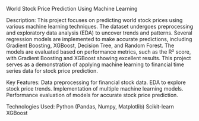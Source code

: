 World Stock Price Prediction Using Machine Learning

Description:
This project focuses on predicting world stock prices using various machine learning techniques. The dataset undergoes preprocessing and exploratory data analysis (EDA) to uncover trends and patterns. Several regression models are implemented to make accurate predictions, including Gradient Boosting, XGBoost, Decision Tree, and Random Forest. The models are evaluated based on performance metrics, such as the R² score, with Gradient Boosting and XGBoost showing excellent results. This project serves as a demonstration of applying machine learning to financial time series data for stock price prediction.

Key Features:
Data preprocessing for financial stock data.
EDA to explore stock price trends.
Implementation of multiple machine learning models.
Performance evaluation of models for accurate stock price prediction.

Technologies Used:
Python (Pandas, Numpy, Matplotlib)
Scikit-learn
XGBoost
